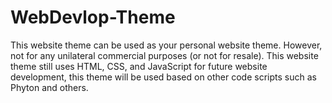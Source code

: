 # WebDevlop-Theme
This website theme can be used as your personal website theme. However, not for any unilateral commercial purposes (or not for resale). This website theme still uses HTML, CSS, and JavaScript for future website development, this theme will be used based on other code scripts such as Phyton and others.
